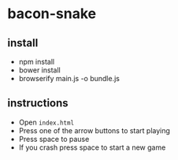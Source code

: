 # bacon-snake

## install

- npm install
- bower install
- browserify main.js -o bundle.js

## instructions

- Open `index.html`
- Press one of the arrow buttons to start playing
- Press space to pause
- If you crash press space to start a new game
